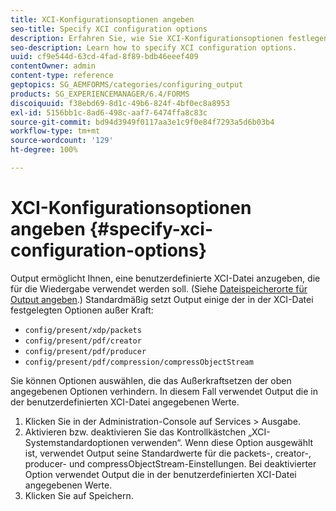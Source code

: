 ```yaml
---
title: XCI-Konfigurationsoptionen angeben
seo-title: Specify XCI configuration options
description: Erfahren Sie, wie Sie XCI-Konfigurationsoptionen festlegen.
seo-description: Learn how to specify XCI configuration options.
uuid: cf9e544d-63cd-4fad-8f89-bdb46eeef409
contentOwner: admin
content-type: reference
geptopics: SG_AEMFORMS/categories/configuring_output
products: SG_EXPERIENCEMANAGER/6.4/FORMS
discoiquuid: f38ebd69-8d1c-49b6-824f-4bf0ec8a8953
exl-id: 5156bb1c-8ad6-498c-aaf7-6474ffa8c83c
source-git-commit: bd94d3949f0117aa3e1c9f0e84f7293a5d6b03b4
workflow-type: tm+mt
source-wordcount: '129'
ht-degree: 100%

---
```


# XCI-Konfigurationsoptionen angeben {#specify-xci-configuration-options}

Output ermöglicht Ihnen, eine benutzerdefinierte XCI-Datei anzugeben, die für die Wiedergabe verwendet werden soll. (Siehe [Dateispeicherorte für Output angeben](/help/forms/using/admin-help/specify-file-locations-output.md#specify-file-locations-for-output).) Standardmäßig setzt Output einige der in der XCI-Datei festgelegten Optionen außer Kraft:

* `config/present/xdp/packets`
* `config/present/pdf/creator`
* `config/present/pdf/producer`
* `config/present/pdf/compression/compressObjectStream`

Sie können Optionen auswählen, die das Außerkraftsetzen der oben angegebenen Optionen verhindern. In diesem Fall verwendet Output die in der benutzerdefinierten XCI-Datei angegebenen Werte.

1. Klicken Sie in der Administration-Console auf Services > Ausgabe.
1. Aktivieren bzw. deaktivieren Sie das Kontrollkästchen „XCI-Systemstandardoptionen verwenden“. Wenn diese Option ausgewählt ist, verwendet Output seine Standardwerte für die packets-, creator-, producer- und compressObjectStream-Einstellungen. Bei deaktivierter Option verwendet Output die in der benutzerdefinierten XCI-Datei angegebenen Werte.
1. Klicken Sie auf Speichern.
